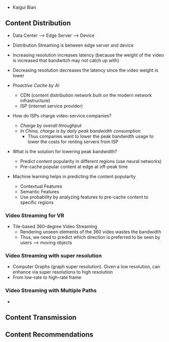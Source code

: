 - Kaigui Bian

## Content Distribution

- Data Center --> Edge Server --> Device
- Distribution Streaming is between edge server and device

- Increasing resolution increases latency (because the weight of the video is increased that bandwitch may not catch up with)
- Decreasing resolution decreases the latency since the video weight is lower

- *Proactive Cache by AI*
	- CDN (content distribution network built on the modern network infrastructure)
	- ISP (internet service provider)

- How do ISPs charge video-service companies?
	- *Charge by overall throughput*
	- *In China, charge is by daily peak bandwidth consumption*
		- Thus companies want to lower the peak bandwidth usage to lower the costs for renting servers from ISP

- What is the solution for lowering peak bandwidth?
	- Predict content popularity in different regions (use neural networks)
	- Pre-cache popular content at edge at off-peak time

- Machine learning helps in predicting the content popularity
	- Contextual Features
	- Semantic Features
	- Use probability by analyzing features to pre-cache content to specific regions

### Video Streaming for VR

- Tile-based 360-degree Video Streaming
	- Rendering unseen elements of the 360 video wastes the bandwidth
	- Thus, we need to predict which direction is preferred to be seen by users --> moving objects

### Video Streaming with super resolution
- Computer Graphs (graph super resolution). Given a low resolution, can enhance via super resolutions to high resolution
- From low-rate to high-rate frame

### Video Streaming with Multiple Paths

- 
## Content Transmission

## Content Recommendations